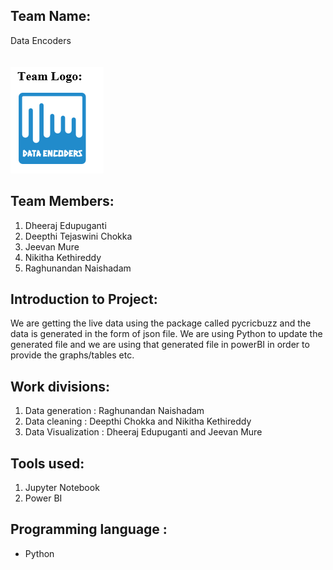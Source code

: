 ## Team Name:
Data Encoders<br>
<br>
<br>
![](https://github.com/Deepthi1003/DataEncoders/blob/main/Team_Logo.PNG)
## Team Members:
1. Dheeraj Edupuganti
1. Deepthi Tejaswini Chokka
1. Jeevan Mure
1. Nikitha Kethireddy
1. Raghunandan Naishadam
## Introduction to Project:
We are getting the live data using the package called pycricbuzz and the data is generated in the form of json file. We are using Python to update the generated file and we are using that generated file in powerBI in order to provide the graphs/tables etc.<br>
## Work divisions:
1. Data generation : Raghunandan Naishadam
1. Data cleaning : Deepthi Chokka and Nikitha Kethireddy
1. Data Visualization : Dheeraj Edupuganti and Jeevan Mure
## Tools used:
1. Jupyter Notebook
1. Power BI
## Programming language :
* Python

